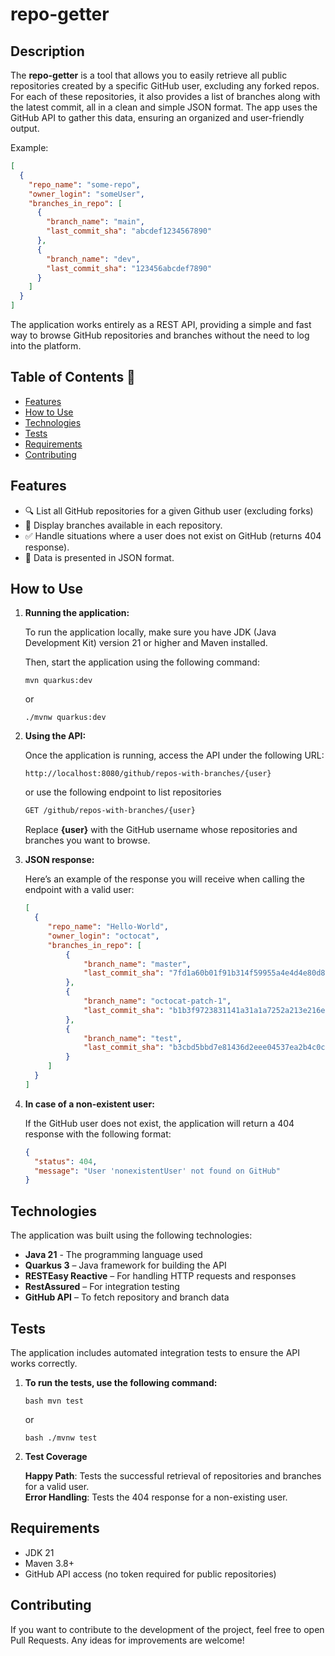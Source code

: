 # repo-getter

## Description

The **repo-getter** is a tool that allows you to easily retrieve all public repositories created by a specific GitHub user, excluding any forked repos.  
For each of these repositories, it also provides a list of branches along with the latest commit, all in a clean and simple JSON format. The app uses the GitHub API to gather this data, ensuring an organized and user-friendly output.

Example:
```json
[
  {
    "repo_name": "some-repo",
    "owner_login": "someUser",
    "branches_in_repo": [
      {
        "branch_name": "main",
        "last_commit_sha": "abcdef1234567890"
      },
      {
        "branch_name": "dev",
        "last_commit_sha": "123456abcdef7890"
      }
    ]
  }
]
```

The application works entirely as a REST API, providing a simple and fast way to browse GitHub repositories and branches without the need to log into the platform.

## Table of Contents 📑

- [Features](#features)
- [How to Use](#how-to-use)
- [Technologies](#technologies)
- [Tests](#tests)
- [Requirements](#requirements)
- [Contributing](#contributing)

## Features

- 🔍 List all GitHub repositories for a given Github user (excluding forks)
- 🌿 Display branches available in each repository.
- ✅ Handle situations where a user does not exist on GitHub (returns 404 response).
- 📄 Data is presented in JSON format.

## How to Use

1. **Running the application:**

   To run the application locally, make sure you have JDK (Java Development Kit) version 21 or higher and Maven installed.

   Then, start the application using the following command:

   ``` mvn quarkus:dev ```

   or

   ``` ./mvnw quarkus:dev ```

2. **Using the API:**

   Once the application is running, access the API under the following URL:

   ```http://localhost:8080/github/repos-with-branches/{user}```
   
   or use the following endpoint to list repositories
   ```bash
   GET /github/repos-with-branches/{user}
   ```
   Replace **{user}** with the GitHub username whose repositories and branches you want to browse.

4. **JSON response:**

   Here’s an example of the response you will receive when calling the endpoint with a valid user:

   ```json
   [
     {
        "repo_name": "Hello-World",
        "owner_login": "octocat",
        "branches_in_repo": [
            {
                "branch_name": "master",
                "last_commit_sha": "7fd1a60b01f91b314f59955a4e4d4e80d8edf11d"
            },
            {
                "branch_name": "octocat-patch-1",
                "last_commit_sha": "b1b3f9723831141a31a1a7252a213e216ea76e56"
            },
            {
                "branch_name": "test",
                "last_commit_sha": "b3cbd5bbd7e81436d2eee04537ea2b4c0cad4cdf"
            }
        ]
     }
   ]
   ```  

5. **In case of a non-existent user:**

   If the GitHub user does not exist, the application will return a 404 response with the following format:

   ```json
   {
     "status": 404,
     "message": "User 'nonexistentUser' not found on GitHub"
   }
   ```

## Technologies
The application was built using the following technologies:

-  **Java 21** - The programming language used
-  **Quarkus 3** –  Java framework for building the API
-  **RESTEasy Reactive** – For handling HTTP requests and responses
- **RestAssured** – For integration testing
-  **GitHub API** – To fetch repository and branch data

## Tests
The application includes automated integration tests to ensure the API works correctly.

1. **To run the tests, use the following command:**

   ```bash mvn test```

   or

   ```bash ./mvnw test```

2. **Test Coverage**

   **Happy Path**: Tests the successful retrieval of repositories and branches for a valid user.  
   **Error Handling**: Tests the 404 response for a non-existing user.



## Requirements
- JDK 21
- Maven 3.8+
- GitHub API access (no token required for public repositories)

## Contributing
If you want to contribute to the development of the project, feel free to open Pull Requests. Any ideas for
improvements are welcome!
